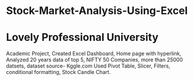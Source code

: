 # Stock-Market-Analysis-Using-Excel
# Lovely Professional University
Academic Project,
Created Excel Dashboard, Home page with hyperlink,
Analyzed 20 years data of top 5, NIFTY 50 Companies,
more than 25000 datsets,
dataset source- Kggle.com
Used Pivot Table, Slicer, Filters, conditional formatting,
Stock Candle Chart.
